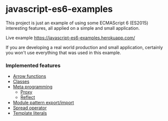 # javascript-es6-examples
<p>This project is just an example of using some ECMAScript 6 (ES2015) interesting features, all applied on a simple and small application.</p>
<p>Live example <a href="https://javascript-es6-examples.herokuapp.com/">https://javascript-es6-examples.herokuapp.com/</a></p>
<p>If you are developing a real world production and small application, certainly you won't use everything that was used in this example.</p>

<h3>Implemented features</h3>
<ul>
  <li><a href="https://developer.mozilla.org/en-US/docs/Web/JavaScript/Reference/Functions/Arrow_functions" target="_blank">Arrow functions</a></li>
  <li><a href="https://developer.mozilla.org/en-US/docs/Web/JavaScript/Reference/Classes" target="_blank">Classes</a></li>
  <li><a href="https://developer.mozilla.org/en-US/docs/Web/JavaScript/Guide/Meta_programming" target="_blank">
    Meta programming
    <ul>
      <li><a href="https://developer.mozilla.org/en-US/docs/Web/JavaScript/Reference/Global_Objects/Proxy" target="_blank">Proxy</a></li>
      <li><a href="https://developer.mozilla.org/en-US/docs/Web/JavaScript/Reference/Global_Objects/Reflect" target="_blank">Reflect</a></li>
    </ul>
  </a></li>
  <li><a href="https://developer.mozilla.org/en-US/docs/Web/JavaScript/Reference/Statements/export" target="_blank">Module pattern export/import</a></li>
  <li><a href="https://developer.mozilla.org/en-US/docs/Web/JavaScript/Reference/Operators/Spread_operator" target="_blank">Spread operator</a></li>
  <li><a href="https://developer.mozilla.org/en-US/docs/Web/JavaScript/Reference/Template_literals" target="_blank">Template literals</a></li>
</ul>
